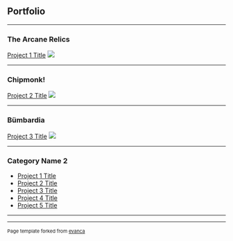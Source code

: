 ## Portfolio

---

### The Arcane Relics
[Project 1 Title](/sample_page)
<img src="images/dummy_thumbnail.jpg?raw=true"/>

---

### Chipmonk!
[Project 2 Title](/pdf/sample_presentation.pdf)
<img src="images/dummy_thumbnail.jpg?raw=true"/>

---

### Bümbardia
[Project 3 Title](http://example.com/)
<img src="images/dummy_thumbnail.jpg?raw=true"/>

---

### Category Name 2

- [Project 1 Title](http://example.com/)
- [Project 2 Title](http://example.com/)
- [Project 3 Title](http://example.com/)
- [Project 4 Title](http://example.com/)
- [Project 5 Title](http://example.com/)

---




---
<p style="font-size:11px">Page template forked from <a href="https://github.com/evanca/quick-portfolio">evanca</a></p>
<!-- Remove above link if you don't want to attibute -->
